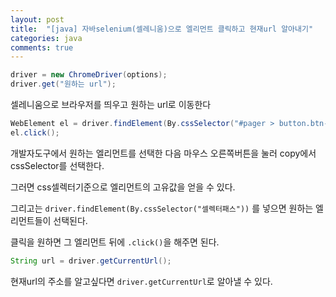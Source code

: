 ```yaml
---
layout: post
title:  "[java] 자바selenium(셀레니움)으로 엘리먼트 클릭하고 현재url 알아내기"
categories: java
comments: true
---
```














```java
driver = new ChromeDriver(options);
driver.get("원하는 url");
```

셀레니움으로 브라우저를 띄우고 원하는 url로 이동한다



```java
WebElement el = driver.findElement(By.cssSelector("#pager > button.btn-last"));
el.click();
```

개발자도구에서 원하는 엘리먼트를 선택한 다음 마우스 오른쪽버튼을 눌러 copy에서 cssSelector를 선택한다.

그러면 css셀렉터기준으로 엘리먼트의 고유값을 얻을 수 있다.

그리고는 `driver.findElement(By.cssSelector("셀렉터패스"))` 를 넣으면 원하는 엘리먼트들이 선택된다.

클릭을 원하면 그 엘리먼트 뒤에 `.click()`을 해주면 된다.

```java
String url = driver.getCurrentUrl();
```



현재url의 주소를 알고싶다면 `driver.getCurrentUrl`로 알아낼 수 있다.